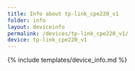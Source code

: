 ```yaml
---
title: Info about tp-link_cpe220_v1
folder: info
layout: deviceinfo
permalink: /devices/tp-link_cpe220_v1/
device: tp-link_cpe220_v1
---
```

{% include templates/device_info.md %}

